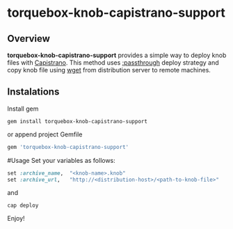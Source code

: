 # torquebox-knob-capistrano-support

## Overview
**torquebox-knob-capistrano-support** provides a simple way to deploy knob files with
[Capistrano](https://github.com/capistrano/capistrano). This method uses
[:passthrough](https://github.com/sorccu/capistrano-deploy-scm-passthrough) deploy strategy and copy
knob file using [wget](http://www.gnu.org/software/wget/) from distribution server to remote machines.

## Instalations
Install gem
```shell
gem install torquebox-knob-capistrano-support
```
or append project Gemfile

```ruby
gem 'torquebox-knob-capistrano-support'
```

#Usage
Set your variables as follows:
```ruby
set :archive_name,  "<knob-name>.knob"
set :archive_url,   "http://<distribution-host>/<path-to-knob-file>"
```
and

```shell
cap deploy
```
Enjoy!
